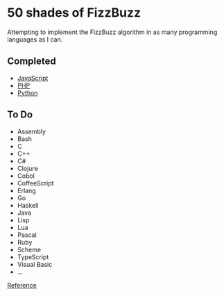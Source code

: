 # 50 shades of FizzBuzz

Attempting to implement the FizzBuzz algorithm in as many programming languages as I can.

## Completed

 - [JavaScript](javascript)
 - [PHP](php)
 - [Python](python)

## To Do

 - Assembly
 - Bash
 - C
 - C++
 - C#
 - Clojure
 - Cobol
 - CoffeeScript
 - Erlang
 - Go
 - Haskell
 - Java
 - Lisp
 - Lua
 - Pascal
 - Ruby
 - Scheme
 - TypeScript
 - Visual Basic
 - ...

[Reference](https://en.wikipedia.org/wiki/List_of_programming_languages)
